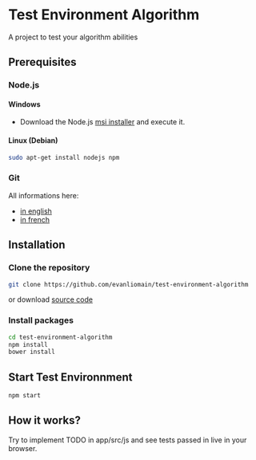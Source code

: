 Test Environment Algorithm
==========================

A project to test your algorithm abilities

## Prerequisites
### Node.js
#### Windows
 - Download the Node.js [msi installer](http://nodejs.org/download/) and execute it.

#### Linux (Debian)
```bash
sudo apt-get install nodejs npm
```

### Git
All informations here:

 - [in english](http://git-scm.com/book/en/Getting-Started-Installing-Git)
 - [in french](http://git-scm.com/book/fr/D%C3%A9marrage-rapide-Installation-de-Git)


## Installation
### Clone the repository
```bash
git clone https://github.com/evanliomain/test-environment-algorithm
```
or download [source code](https://github.com/evanliomain/template-cv-latex/archive/master.zip)

### Install packages
```bash
cd test-environment-algorithm
npm install
bower install
```

## Start Test Environnment
```bash
npm start
```


## How it works?
Try to implement TODO in app/src/js and see tests passed in live in your browser.
